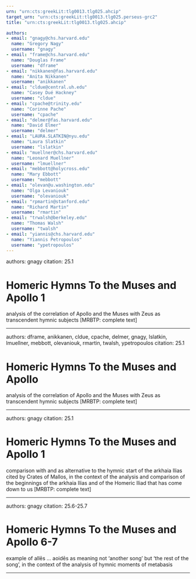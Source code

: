```yaml
---
urn: "urn:cts:greekLit:tlg0013.tlg025.ahcip"
target_urn: "urn:cts:greekLit:tlg0013.tlg025.perseus-grc2"
title: "urn:cts:greekLit:tlg0013.tlg025.ahcip"

authors:
- email: "gnagy@chs.harvard.edu"
  name: "Gregory Nagy"
  username: "gnagy"
- email: "frame@chs.harvard.edu"
  name: "Douglas Frame"
  username: "dframe"
- email: "nikkanen@fas.harvard.edu"
  name: "Anita Nikkanen"
  username: "anikkanen"
- email: "cldue@central.uh.edu"
  name: "Casey Dué Hackney"
  username: "cldue"
- email: "cpache@trinity.edu"
  name: "Corinne Pache"
  username: "cpache"
- email: "delmer@fas.harvard.edu"
  name: "David Elmer"
  username: "delmer"
- email: "LAURA.SLATKIN@nyu.edu"
  name: "Laura Slatkin"
  username: "lslatkin"
- email: "muellner@chs.harvard.edu"
  name: "Leonard Muellner"
  username: "lmuellner"
- email: "mebbott@holycross.edu"
  name: "Mary Ebbott"
  username: "mebbott"
- email: "olevan@u.washington.edu"
  name: "Olga Levaniouk"
  username: "olevaniouk"
- email: "rpmartin@stanford.edu"
  name: "Richard Martin"
  username: "rmartin"
- email: "trwalsh@berkeley.edu"
  name: "Thomas Walsh"
  username: "twalsh"
- email: "yiannis@chs.harvard.edu"
  name: "Yiannis Petropoulos"
  username: "ypetropoulos"
---
```


authors: gnagy
citation: 25.1

# Homeric Hymns To the Muses and Apollo 1

<p>analysis of the correlation of Apollo and the Muses with Zeus as transcendent hymnic subjects [MRBTP: complete text]</p>

---

authors: dframe, anikkanen, cldue, cpache, delmer, gnagy, lslatkin, lmuellner, mebbott, olevaniouk, rmartin, twalsh, ypetropoulos
citation: 25.1

# Homeric Hymns To the Muses and Apollo

<p>analysis of the correlation of Apollo and the Muses with Zeus as transcendent hymnic subjects [MRBTP: complete text]</p>

---

authors: gnagy
citation: 25.1

# Homeric Hymns To the Muses and Apollo 1

<p>comparison with and as alternative to the hymnic start of the arkhaia Ilias cited by Crates of Mallos, in the context of the analysis and comparison of the beginnings of the arkhaia Ilias and of the Homeric Iliad that has come down to us [MRBTP: complete text]</p>

---

authors: gnagy
citation: 25.6-25.7

# Homeric Hymns To the Muses and Apollo 6-7

<p>example of allēs … aoidēs as meaning not ‘another song’ but ‘the rest of the song’, in the context of the analysis of hymnic moments of metabasis</p>

---

